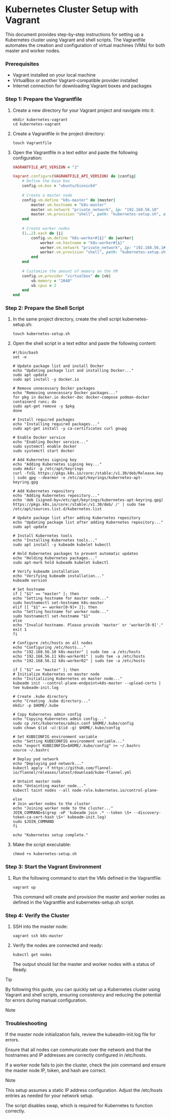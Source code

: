 # Kubernetes Cluster Setup with Vagrant
This document provides step-by-step instructions for setting up a Kubernetes cluster using Vagrant and shell scripts. The Vagrantfile automates the creation and configuration of virtual machines (VMs) for both master and worker nodes.

### Prerequisites
- Vagrant installed on your local machine
- VirtualBox or another Vagrant-compatible provider installed
- Internet connection for downloading Vagrant boxes and packages

### Step 1: Prepare the Vagrantfile
1. Create a new directory for your Vagrant project and navigate into it:
   ```shell
   mkdir kubernetes-vagrant
   cd kubernetes-vagrant
   ```
2. Create a Vagrantfile in the project directory:
   ```shell
   touch Vagrantfile
   ```

3. Open the Vagrantfile in a text editor and paste the following configuration:
   ```ruby
   VAGRANTFILE_API_VERSION = "2"
   
   Vagrant.configure(VAGRANTFILE_API_VERSION) do |config|
       # Define the base box
       config.vm.box = "ubuntu/bionic64"
       
       # Create a master node
       config.vm.define "k8s-master" do |master|
           master.vm.hostname = "k8s-master"
           master.vm.network "private_network", ip: "192.168.56.10"
           master.vm.provision "shell", path: "kubernetes-setup.sh", args: ["master"]
       end
       
       # Create worker nodes
       (1..2).each do |i|
           config.vm.define "k8s-worker#{i}" do |worker|
               worker.vm.hostname = "k8s-worker#{i}"
               worker.vm.network "private_network", ip: "192.168.56.1#{i}"
               worker.vm.provision "shell", path: "kubernetes-setup.sh", args: ["worker0#{i}"]
           end
       end
       
       # Customize the amount of memory on the VM
       config.vm.provider "virtualbox" do |vb|
           vb.memory = "2048"
           vb.cpus = 2
       end
   end
   ```
### Step 2: Prepare the Shell Script
1. In the same project directory, create the shell script kubernetes-setup.sh:

    ```shell
    touch kubernetes-setup.sh
    ```
2. Open the shell script in a text editor and paste the following content:

    ```shell
    #!/bin/bash
    set -e
    
    # Update package list and install Docker
    echo "Updating package list and installing Docker..."
    sudo apt update
    sudo apt install -y docker.io
    
    # Remove unnecessary Docker packages
    echo "Removing unnecessary Docker packages..."
    for pkg in docker.io docker-doc docker-compose podman-docker containerd runc; do
    sudo apt-get remove -y $pkg
    done
    
    # Install required packages
    echo "Installing required packages..."
    sudo apt-get install -y ca-certificates curl gnupg
    
    # Enable Docker service
    echo "Enabling Docker service..."
    sudo systemctl enable docker
    sudo systemctl start docker
    
    # Add Kubernetes signing key
    echo "Adding Kubernetes signing key..."
    sudo mkdir -p /etc/apt/keyrings
    curl -fsSL https://pkgs.k8s.io/core:/stable:/v1.30/deb/Release.key | sudo gpg --dearmor -o /etc/apt/keyrings/kubernetes-apt-keyring.gpg
    
    # Add Kubernetes repository
    echo "Adding Kubernetes repository..."
    echo 'deb [signed-by=/etc/apt/keyrings/kubernetes-apt-keyring.gpg] https://pkgs.k8s.io/core:/stable:/v1.30/deb/ /' | sudo tee /etc/apt/sources.list.d/kubernetes.list
    
    # Update package list after adding Kubernetes repository
    echo "Updating package list after adding Kubernetes repository..."
    sudo apt update
    
    # Install Kubernetes tools
    echo "Installing Kubernetes tools..."
    sudo apt install -y kubeadm kubelet kubectl
    
    # Hold Kubernetes packages to prevent automatic updates
    echo "Holding Kubernetes packages..."
    sudo apt-mark hold kubeadm kubelet kubectl
    
    # Verify kubeadm installation
    echo "Verifying kubeadm installation..."
    kubeadm version
    
    # Set hostname
    if [ "$1" == "master" ]; then
    echo "Setting hostname for master node..."
    sudo hostnamectl set-hostname k8s-master
    elif [[ "$1" =~ worker[0-9]+ ]]; then
    echo "Setting hostname for worker node..."
    sudo hostnamectl set-hostname "$1"
    else
    echo "Invalid hostname. Please provide 'master' or 'worker[0-9]'."
    exit 1
    fi
    
    # Configure /etc/hosts on all nodes
    echo "Configuring /etc/hosts..."
    echo "192.168.56.10 k8s-master" | sudo tee -a /etc/hosts
    echo "192.168.56.11 k8s-worker01" | sudo tee -a /etc/hosts
    echo "192.168.56.12 k8s-worker02" | sudo tee -a /etc/hosts
    
    if [ "$1" == "master" ]; then
    # Initialize Kubernetes on master node
    echo "Initializing Kubernetes on master node..."
    kubeadm init --control-plane-endpoint=k8s-master --upload-certs | tee kubeadm-init.log
    
    # Create .kube directory
    echo "Creating .kube directory..."
    mkdir -p $HOME/.kube
    
    # Copy Kubernetes admin config
    echo "Copying Kubernetes admin config..."
    sudo cp /etc/kubernetes/admin.conf $HOME/.kube/config
    sudo chown $(id -u):$(id -g) $HOME/.kube/config
    
    # Set KUBECONFIG environment variable
    echo "Setting KUBECONFIG environment variable..."
    echo "export KUBECONFIG=$HOME/.kube/config" >> ~/.bashrc
    source ~/.bashrc
    
    # Deploy pod network
    echo "Deploying pod network..."
    kubectl apply -f https://github.com/flannel-io/flannel/releases/latest/download/kube-flannel.yml
    
    # Untaint master node
    echo "Untainting master node..."
    kubectl taint nodes --all node-role.kubernetes.io/control-plane-
    
    else
    # Join worker nodes to the cluster
    echo "Joining worker node to the cluster..."
    JOIN_COMMAND=$(grep -oP 'kubeadm join .* --token \S+ --discovery-token-ca-cert-hash \S+' kubeadm-init.log)
    sudo $JOIN_COMMAND
    fi
    
    echo "Kubernetes setup complete."
    ```

3. Make the script executable:
    ```shell
    chmod +x kubernetes-setup.sh
    ```

### Step 3: Start the Vagrant Environment
1. Run the following command to start the VMs defined in the Vagrantfile:
    ```shell
    vagrant up
    ```
    This command will create and provision the master and worker nodes as defined in the Vagrantfile and kubernetes-setup.sh script.

### Step 4: Verify the Cluster
1. SSH into the master node:
    ```shell
    vagrant ssh k8s-master
    ```
2. Verify the nodes are connected and ready:
    ```shell
    kubectl get nodes
    ```
    The output should list the master and worker nodes with a status of Ready.

> [!TIP]
> By following this guide, you can quickly set up a Kubernetes cluster using Vagrant and shell scripts, ensuring consistency and reducing the potential for errors during manual configuration.

> [!NOTE]
> ### Troubleshooting
> 
> If the master node initialization fails, review the kubeadm-init.log file for errors.
> 
> Ensure that all nodes can communicate over the network and that the hostnames and IP addresses are correctly configured in /etc/hosts.
> 
> If a worker node fails to join the cluster, check the join command and ensure the master node IP, token, and hash are correct.

> [!NOTE]
> This setup assumes a static IP address configuration. Adjust the /etc/hosts entries as needed for your network setup.
> 
> The script disables swap, which is required for Kubernetes to function correctly.


